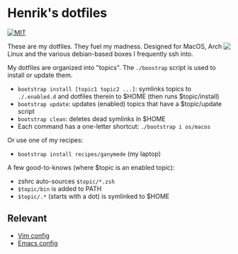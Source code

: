 # Henrik's dotfiles
[![MIT](https://img.shields.io/badge/license-MIT-green.svg)](./LICENSE)

<img src="http://i.giphy.com/ZHlGzvZb130nm.gif" align="right" />

These are my dotfiles. They fuel my madness. Designed for MacOS, Arch Linux and the
various debian-based boxes I frequently ssh into.

My dotfiles are organized into "topics". The `./boostrap` script is used to install or
update them.

+ `bootstrap install [topic1 topic2 ...]`: symlinks topics to `./.enabled.d` and
  dotfiles therein to $HOME (then runs $topic/install)
+ `bootstrap update`: updates (enabled) topics that have a $topic/update script
+ `bootstrap clean`: deletes dead symlinks in $HOME
+ Each command has a one-letter shortcut: `./bootstrap i os/macos`

Or use one of my recipes:

+ `bootstrap install recipes/ganymede` (my laptop)

A few good-to-knows (where $topic is an enabled topic):

+ zshrc auto-sources `$topic/*.zsh`
+ `$topic/bin` is added to PATH
+ `$topic/.*` (starts with a dot) is symlinked to $HOME

## Relevant

+ [Vim config](https://github.com/hlissner/.vim)
+ [Emacs config](https://github.com/hlissner/.emacs.d)
